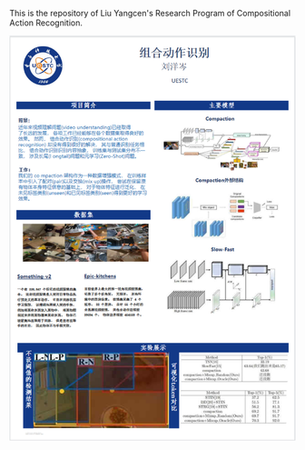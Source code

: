 This is the repository of Liu Yangcen's Research Program of Compositional Action Recognition.

![](demo.PNG)